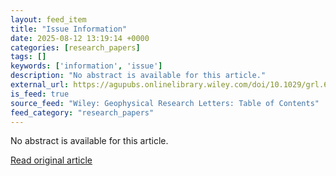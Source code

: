 ```yaml
---
layout: feed_item
title: "Issue Information"
date: 2025-08-12 13:19:14 +0000
categories: [research_papers]
tags: []
keywords: ['information', 'issue']
description: "No abstract is available for this article."
external_url: https://agupubs.onlinelibrary.wiley.com/doi/10.1029/grl.67655?af=R
is_feed: true
source_feed: "Wiley: Geophysical Research Letters: Table of Contents"
feed_category: "research_papers"
---
```


No abstract is available for this article.

[Read original article](https://agupubs.onlinelibrary.wiley.com/doi/10.1029/grl.67655?af=R)
